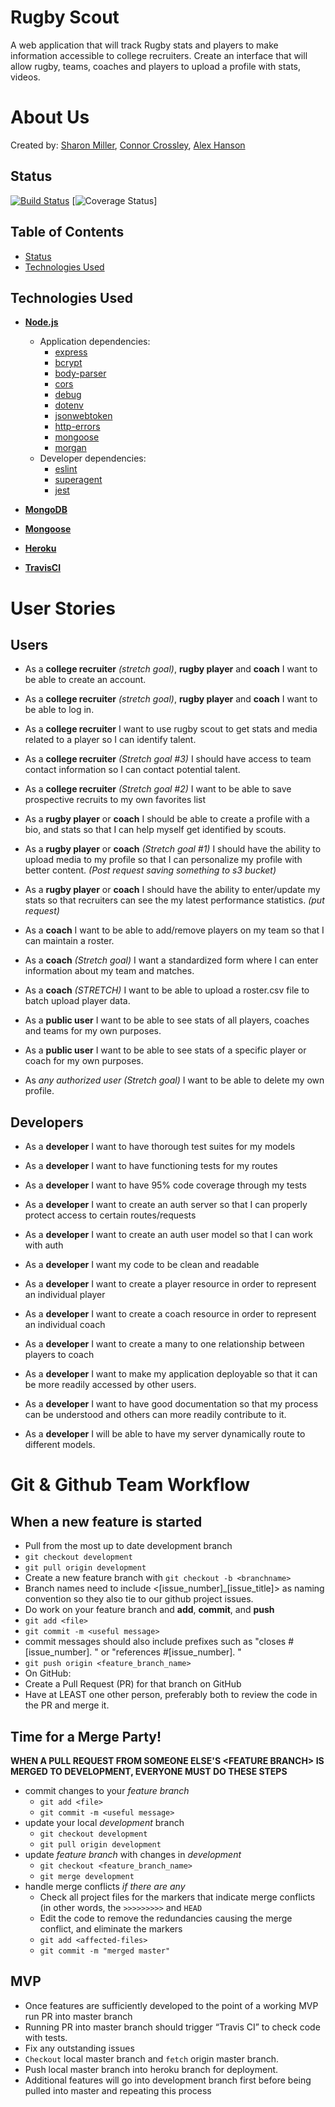 # Rugby Scout 
A web application that will track Rugby stats and players to make information accessible to college recruiters. Create an interface that will allow rugby, teams, coaches and players to upload a profile with stats, videos. 

# About Us
Created by: [Sharon Miller](https://github.com/SharonMiller), [Connor Crossley](https://github.com/Concross), [Alex Hanson](https://github.com/alexlhanson)
## Status
[![Build Status](https://travis-ci.org)](https://travis-ci.org)
[![Coverage Status](https://)]

## Table of Contents
<!-- TOC -->

- [Status](#status)
- [Technologies Used](#technologies-used)

## Technologies Used
* **[Node.js](https://nodejs.org)**

  * Application dependencies:
    * [express](https://www.npmjs.com/package/express)
    * [bcrypt](https://www.npmjs.com/package/bcrypt)
    * [body-parser](https://www.npmjs.com/package/body-parser)
    * [cors](https://www.npmjs.com/package/cors)
    * [debug](https://www.npmjs.com/package/debug)
    * [dotenv](https://www.npmjs.com/package/dotenv)
    * [jsonwebtoken](https://www.npmjs.com/package/jsonwebtoken)
    * [http-errors](https://www.npmjs.com/package/http-errors)
    * [mongoose](https://www.npmjs.com/package/mongoose)
    * [morgan](https://www.npmjs.com/package/morgan)
  * Developer dependencies:
    * [eslint](https://www.npmjs.com/package/eslint)
    * [superagent](https://www.npmjs.com/package/superagent)
    * [jest](https://www.npmjs.com/package/jest)
* **[MongoDB](https://www.mongodb.com)** 
* **[Mongoose](http://mongoosejs.com/)**
* **[Heroku](https://www.heroku.com/)**
* **[TravisCI](https://travis-ci.org/)**





# User Stories

## Users
- As a **college recruiter** _(stretch goal)_, **rugby player** and **coach** I want to be able to create an account.

- As a **college recruiter** _(stretch goal)_, **rugby player** and **coach** I want to be able to log in. 

- As a **college recruiter** I want to use rugby scout to get stats and media related to a player so I can identify talent.

- As a **college recruiter** _(Stretch goal #3)_ I should have access to team contact information so I can contact potential talent.

- As a **college recruiter** _(Stretch goal #2)_ I want to be able to save prospective recruits to my own favorites list

- As a **rugby player** or **coach** I should be able to create a profile with a bio, and stats so that I can help myself get identified by scouts.

- As a **rugby player** or **coach** _(Stretch goal #1)_ I should have the ability to upload media to my profile so that I can personalize my profile with better content. _(Post request saving something to s3 bucket)_

- As a **rugby player** or **coach** I should have the ability to enter/update my stats so that recruiters can see the my latest performance statistics. _(put request)_

- As a **coach** I want to be able to add/remove players on my team so that I can maintain a roster.

- As a **coach** _(Stretch goal)_ I want a standardized form where I can enter information about my team and matches.

- As a **coach** _(STRETCH)_ I want to be able to upload a roster.csv file to batch upload player data.

- As a **public user** I want to be able to see stats of all players, coaches and teams for my own purposes.

- As a **public user** I want to be able to see stats of a specific player or coach for my own purposes.

- As *any authorized user* _(Stretch goal)_ I want to be able to delete my own profile.

## Developers

- As a **developer** I want to have thorough test suites for my models

- As a **developer** I want to have functioning tests for my routes

- As a **developer** I want to have 95% code coverage through my tests 

- As a **developer** I want to create an auth server so that I can properly protect access to certain routes/requests

- As a **developer** I want to create an auth user model so that I can work with auth

- As a **developer** I want my code to be clean and readable

- As a **developer** I want to create a player resource in order to represent an individual player

- As a **developer** I want to create a coach resource in order to represent an individual coach

- As a **developer** I want to create a many to one relationship between players to coach

- As a **developer** I want to make my application deployable so that it can be more readily accessed by other users.

- As a **developer** I want to have good documentation so that my process can be understood and others can more readily contribute to it.

- As a **developer** I will be able to have my server dynamically route to different models.

# Git & Github Team Workflow

## When a new feature is started
* Pull from the most up to date development branch   
 * `git checkout development`  
 * `git pull origin development`
 * Create a new feature branch with `git checkout -b <branchname>` 
 * Branch names need to include <[issue_number]_[issue_title]> as naming convention so they also tie to our github project issues. 
* Do work on your feature branch and **add**, **commit**, and **push**   
 * `git add <file>`  
 * `git commit -m <useful message>`   
 * commit messages should also include prefixes such as "closes #[issue_number]. <rest of message>" or "references #[issue_number]. <rest of message>"
 * `git push origin <feature_branch_name>`
* On GitHub:
 * Create a Pull Request (PR) for that branch on GitHub
 * Have at LEAST one other person, preferably both to review the code in the PR and merge it.


## Time for a Merge Party!

**WHEN A PULL REQUEST FROM SOMEONE ELSE'S \<FEATURE BRANCH> IS MERGED TO DEVELOPMENT, EVERYONE MUST DO THESE STEPS**  

 * commit changes to your _feature branch_
   * `git add <file>`  
   * `git commit -m <useful message>`   
 * update your local _development_ branch  
   * `git checkout development`   
   * `git pull origin development`  
 * update  _feature branch_ with changes in _development_  
 	 * `git checkout <feature_branch_name>`  
   * `git merge development`   
 * handle merge conflicts _if there are any_  
  	* Check all project files for the markers that indicate merge conflicts (in other words, the `>>>>>>>>>` and `HEAD`
  	* Edit the code to remove the redundancies causing the merge conflict, and eliminate the markers
  	* `git add <affected-files>`
  	* `git commit -m "merged master"` 

## MVP
* Once features are sufficiently developed to the point of a working MVP run PR into master branch
* Running PR into master branch should trigger “Travis CI” to check code with tests.
* Fix any outstanding issues  
* `Checkout` local master branch and `fetch` origin master branch.
* Push local master branch into heroku branch for deployment.
* Additional features will go into development branch first before being pulled into master and repeating this process
